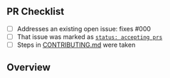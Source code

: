 <!-- 👋 Hi, thanks for sending a PR to draft-pr-once-action! 🙆
Please fill out all fields below and make sure each item is true and [x] checked.
Otherwise we may not be able to review your PR. -->

## PR Checklist

- [ ] Addresses an existing open issue: fixes #000
- [ ] That issue was marked as [`status: accepting prs`](https://github.com/JoshuaKGoldberg/draft-pr-once-action/issues?q=is%3Aopen+is%3Aissue+label%3A%22status%3A+accepting+prs%22)
- [ ] Steps in [CONTRIBUTING.md](https://github.com/JoshuaKGoldberg/draft-pr-once-action/blob/main/.github/CONTRIBUTING.md) were taken

## Overview

<!-- Description of what is changed and how the code change does that. -->
